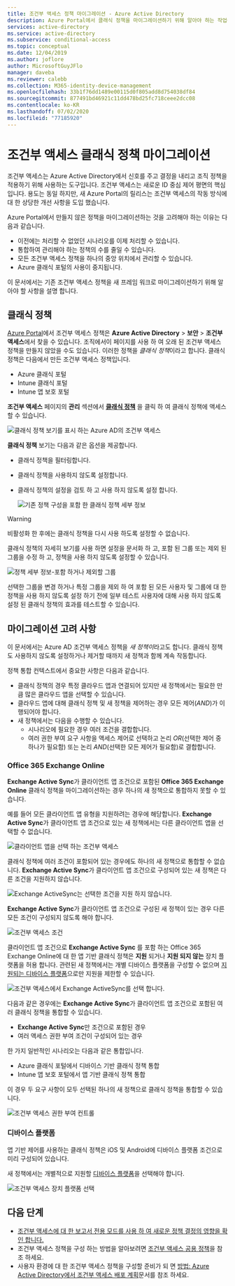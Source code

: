 ```yaml
---
title: 조건부 액세스 정책 마이그레이션 - Azure Active Directory
description: Azure Portal에서 클래식 정책을 마이그레이션하기 위해 알아야 하는 작업을 자세히 살펴봅니다.
services: active-directory
ms.service: active-directory
ms.subservice: conditional-access
ms.topic: conceptual
ms.date: 12/04/2019
ms.author: joflore
author: MicrosoftGuyJFlo
manager: daveba
ms.reviewer: calebb
ms.collection: M365-identity-device-management
ms.openlocfilehash: 33b1f76dd1489e00115d0f805add8d754038df84
ms.sourcegitcommit: 877491bd46921c11dd478bd25fc718ceee2dcc08
ms.contentlocale: ko-KR
ms.lasthandoff: 07/02/2020
ms.locfileid: "77185920"
---
```

# <a name="conditional-access-classic-policy-migration"></a>조건부 액세스 클래식 정책 마이그레이션

조건부 액세스는 Azure Active Directory에서 신호를 주고 결정을 내리고 조직 정책을 적용하기 위해 사용하는 도구입니다. 조건부 액세스는 새로운 ID 중심 제어 평면의 핵심입니다. 용도는 동일 하지만, 새 Azure Portal의 릴리스는 조건부 액세스의 작동 방식에 대 한 상당한 개선 사항을 도입 했습니다.

Azure Portal에서 만들지 않은 정책을 마이그레이션하는 것을 고려해야 하는 이유는 다음과 같습니다.

- 이전에는 처리할 수 없었던 시나리오를 이제 처리할 수 있습니다.
- 통합하여 관리해야 하는 정책의 수를 줄일 수 있습니다.
- 모든 조건부 액세스 정책을 하나의 중앙 위치에서 관리할 수 있습니다.
- Azure 클래식 포털의 사용이 중지됩니다.

이 문서에서는 기존 조건부 액세스 정책을 새 프레임 워크로 마이그레이션하기 위해 알아야 할 사항을 설명 합니다.

## <a name="classic-policies"></a>클래식 정책

[Azure Portal](https://portal.azure.com)에서 조건부 액세스 정책은 **Azure Active Directory**  >  **보안**  >  **조건부 액세스**에서 찾을 수 있습니다. 조직에서이 페이지를 사용 하 여 오래 된 조건부 액세스 정책을 만들지 않았을 수도 있습니다. 이러한 정책을 *클래식 정책*이라고 합니다. 클래식 정책은 다음에서 만든 조건부 액세스 정책입니다.

- Azure 클래식 포털
- Intune 클래식 포털
- Intune 앱 보호 포털

**조건부 액세스** 페이지의 **관리** 섹션에서 [**클래식 정책**](https://portal.azure.com/#blade/Microsoft_AAD_IAM/ConditionalAccessBlade/ClassicPolicies) 을 클릭 하 여 클래식 정책에 액세스할 수 있습니다. 

![클래식 정책 보기를 표시 하는 Azure AD의 조건부 액세스](./media/policy-migration/71.png)

**클래식 정책** 보기는 다음과 같은 옵션을 제공합니다.

- 클래식 정책을 필터링합니다.
- 클래식 정책을 사용하지 않도록 설정합니다.
- 클래식 정책의 설정을 검토 하 고 사용 하지 않도록 설정 합니다.

   ![기존 정책 구성을 포함 한 클래식 정책 세부 정보](./media/policy-migration/74.png)

> [!WARNING]
> 비활성화 한 후에는 클래식 정책을 다시 사용 하도록 설정할 수 없습니다.

클래식 정책의 자세히 보기를 사용 하면 설정을 문서화 하 고, 포함 된 그룹 또는 제외 된 그룹을 수정 하 고, 정책을 사용 하지 않도록 설정할 수 있습니다.

![정책 세부 정보-포함 하거나 제외할 그룹](./media/policy-migration/75.png)

선택한 그룹을 변경 하거나 특정 그룹을 제외 하 여 포함 된 모든 사용자 및 그룹에 대 한 정책을 사용 하지 않도록 설정 하기 전에 일부 테스트 사용자에 대해 사용 하지 않도록 설정 된 클래식 정책의 효과를 테스트할 수 있습니다.
 
## <a name="migration-considerations"></a>마이그레이션 고려 사항

이 문서에서는 Azure AD 조건부 액세스 정책을 *새 정책이*라고도 합니다.
클래식 정책도 사용하지 않도록 설정하거나 제거할 때까지 새 정책과 함께 계속 작동합니다. 

정책 통합 컨텍스트에서 중요한 사항은 다음과 같습니다.

- 클래식 정책의 경우 특정 클라우드 앱과 연결되어 있지만 새 정책에서는 필요한 만큼 많은 클라우드 앱을 선택할 수 있습니다.
- 클라우드 앱에 대해 클래식 정책 및 새 정책을 제어하는 경우 모든 제어(*AND*)가 이행되어야 합니다. 
- 새 정책에서는 다음을 수행할 수 있습니다.
   - 시나리오에 필요한 경우 여러 조건을 결합합니다. 
   - 여러 권한 부여 요구 사항을 액세스 제어로 선택하고 논리 *OR*(선택한 제어 중 하나가 필요함) 또는 논리 *AND*(선택한 모든 제어가 필요함)로 결합합니다.

### <a name="office-365-exchange-online"></a>Office 365 Exchange Online

**Exchange Active Sync**가 클라이언트 앱 조건으로 포함된 **Office 365 Exchange Online** 클래식 정책을 마이그레이션하는 경우 하나의 새 정책으로 통합하지 못할 수 있습니다. 

예를 들어 모든 클라이언트 앱 유형을 지원하려는 경우에 해당합니다. **Exchange Active Sync**가 클라이언트 앱 조건으로 있는 새 정책에서는 다른 클라이언트 앱을 선택할 수 없습니다.

![클라이언트 앱을 선택 하는 조건부 액세스](./media/policy-migration/64.png)

클래식 정책에 여러 조건이 포함되어 있는 경우에도 하나의 새 정책으로 통합할 수 없습니다. **Exchange Active Sync**가 클라이언트 앱 조건으로 구성되어 있는 새 정책은 다른 조건을 지원하지 않습니다.   

![Exchange ActiveSync는 선택한 조건을 지원 하지 않습니다.](./media/policy-migration/08.png)

**Exchange Active Sync**가 클라이언트 앱 조건으로 구성된 새 정책이 있는 경우 다른 모든 조건이 구성되지 않도록 해야 합니다. 

![조건부 액세스 조건](./media/policy-migration/16.png)
 
클라이언트 앱 조건으로 **Exchange Active Sync** 를 포함 하는 Office 365 Exchange Online에 대 한 앱 기반 클래식 정책은 **지원** 되거나 **지원 되지 않는** 장치 플랫폼을 허용 합니다. 관련된 새 정책에서는 개별 디바이스 플랫폼을 구성할 수 없으며 [지원되는 디바이스 플랫폼](concept-conditional-access-conditions.md#device-platforms)으로만 지원을 제한할 수 있습니다. 

![조건부 액세스에서 Exchange ActiveSync를 선택 합니다.](./media/policy-migration/65.png)

다음과 같은 경우에는 **Exchange Active Sync**가 클라이언트 앱 조건으로 포함된 여러 클래식 정책을 통합할 수 있습니다.

- **Exchange Active Sync**만 조건으로 포함된 경우 
- 여러 액세스 권한 부여 조건이 구성되어 있는 경우

한 가지 일반적인 시나리오는 다음과 같은 통합입니다.

- Azure 클래식 포털에서 디바이스 기반 클래식 정책 통합 
- Intune 앱 보호 포털에서 앱 기반 클래식 정책 통합 
 
이 경우 두 요구 사항이 모두 선택된 하나의 새 정책으로 클래식 정책을 통합할 수 있습니다.

![조건부 액세스 권한 부여 컨트롤](./media/policy-migration/62.png)

### <a name="device-platforms"></a>디바이스 플랫폼

앱 기반 제어를 사용하는 클래식 정책은 iOS 및 Android에 디바이스 플랫폼 조건으로 미리 구성되어 있습니다. 

새 정책에서는 개별적으로 지원할 [디바이스 플랫폼](concept-conditional-access-conditions.md#device-platforms)을 선택해야 합니다.

![조건부 액세스 장치 플랫폼 선택](./media/policy-migration/41.png)

## <a name="next-steps"></a>다음 단계

- [조건부 액세스에 대 한 보고서 전용 모드를 사용 하 여 새로운 정책 결정의 영향을 확인 합니다.](concept-conditional-access-report-only.md)
- 조건부 액세스 정책을 구성 하는 방법을 알아보려면 [조건부 액세스 공용 정책](concept-conditional-access-policy-common.md)을 참조 하세요.
- 사용자 환경에 대 한 조건부 액세스 정책을 구성할 준비가 되 면 [방법: Azure Active Directory에서 조건부 액세스 배포 계획](plan-conditional-access.md)문서를 참조 하세요. 
